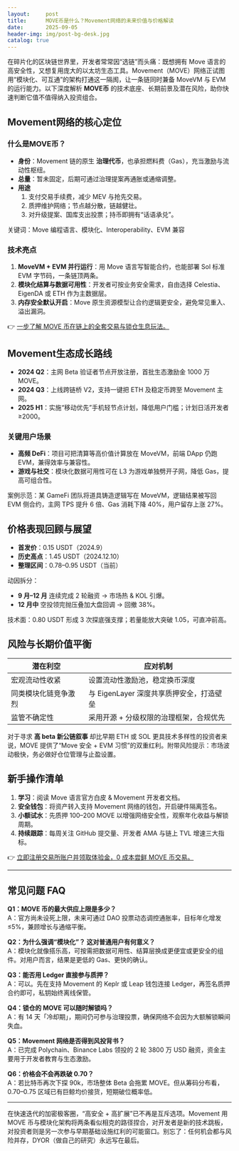 ```yaml
---
layout:     post
title:      MOVE币是什么？Movement网络的未来价值与价格解读
date:       2025-09-05
header-img: img/post-bg-desk.jpg
catalog: true
---
```


在碎片化的区块链世界里，开发者常常因“选链”而头痛：既想拥有 Move 语言的高安全性，又想复用庞大的以太坊生态工具。Movement（MOVE）网络正试图用“模块化、可互通”的架构打通这一隔阂，让一条链同时兼备 MoveVM 与 EVM 的运行能力。以下深度解析 **MOVE币** 的技术底座、长期前景及潜在风险，助你快速判断它值不值得纳入投资组合。

## Movement网络的核心定位

### 什么是MOVE币？
- **身份**：Movement 链的原生 **治理代币**，也承担燃料费（Gas），充当激励与流动性枢纽。  
- **总量**：暂未固定，后期可通过治理提案再通胀或通缩调整。  
- **用途**  
  1. 支付交易手续费，减少 MEV 与抢先交易。  
  2. 质押维护网络；节点越分散，链越健壮。  
  3. 对升级提案、国库支出投票；持币即拥有“话语承兑”。  

关键词：Move 编程语言、模块化、Interoperability、EVM 兼容

### 技术亮点
1. **MoveVM + EVM 并行运行**：用 Move 语言写智能合约，也能部署 Sol 标准 EVM 字节码，一条链顶两条。  
2. **模块化结算与数据可用性**：开发者可按业务安全需求，自由选择 Celestia、EigenDA 或 ETH 作为主数据层。  
3. **内存安全默认开启**：Move 原生资源模型让合约逻辑更安全，避免常见重入、溢出漏洞。  

👉 [一步了解 MOVE 币在链上的全套交易与锁仓生息玩法。](https://okxdog.com/)

## Movement生态成长路线

- **2024 Q2**：主网 Beta 验证者节点开放注册，首批生态激励金 1000 万 MOVE。  
- **2024 Q3**：上线跨链桥 V2，支持一键把 ETH 及稳定币跨至 Movement 主网。  
- **2025 H1**：实施“移动优先”手机轻节点计划，降低用户门槛；计划日活开发者 ≥2000。  

### 关键用户场景
- **高频 DeFi**：项目可把清算等高价值计算放在 MoveVM，前端 DApp 仍跑 EVM，兼得效率与兼容性。  
- **游戏与社交**：模块化数据可用性可在 L3 为游戏单独劈开子网，降低 Gas，提高可组合性。  

案例示范：某 GameFi 团队将道具铸造逻辑写在 MoveVM，逻辑结果被写回 EVM 侧合约，主网 TPS 提升 6 倍、Gas 消耗下降 40%，用户留存上涨 27%。

## 价格表现回顾与展望

- **首发价**：0.15 USDT（2024.9）  
- **历史高点**：1.45 USDT（2024.12.10）  
- **整理区间**：0.78–0.95 USDT（当前）

动因拆分：  
- **9 月–12 月** 连续完成 2 轮融资 → 市场热 & KOL 引爆。  
- **12 月中** 空投领完抛压叠加大盘回调 → 回撤 38%。  

技术面：0.80 USDT 形成 3 次探底强支撑；若量能放大突破 1.05，可直冲前高。

## 风险与长期价值平衡

| 潜在利空 | 应对机制 |
| --- | --- |
| 宏观流动性收紧 | 设置流动性激励池，稳定换币深度 |
| 同类模块化链竞争激烈 | 与 EigenLayer 深度共享质押安全，打造壁垒 |
| 监管不确定性 | 采用开源 + 分级权限的治理框架，合规优先 |

对于寻求 **高 beta 新公链叙事** 却比早期 ETH 或 SOL 更具技术多样性的投资者来说，MOVE 提供了“Move 安全 + EVM 习惯”的双重红利。附带风险提示：市场波动极快，务必做好仓位管理与止盈设置。

## 新手操作清单

1. **学习**：阅读 Move 语言官方白皮 & Movement 开发者文档。  
2. **安全钱包**：将资产转入支持 Movement 网络的钱包，开启硬件隔离签名。  
3. **小额试水**：先质押 100–200 MOVE 以增强网络安全性，观察年化收益与解锁周期。  
4. **持续跟踪**：每周关注 GitHub 提交量、开发者 AMA 与链上 TVL 增速三大指标。  

👉 [立即注册交易所账户并领取体验金，0 成本尝鲜 MOVE 币交易。](https://okxdog.com/)

---

## 常见问题 FAQ

**Q1：MOVE 币的最大供应上限是多少？**  
A：官方尚未设死上限，未来可通过 DAO 投票动态调控通胀率，目标年化增发 ≤5%，兼顾增长与通缩平衡。

**Q2：为什么强调“模块化”？ 这对普通用户有何意义？**  
A：模块化就像搭乐高，可按需把数据可用性、结算层换成更便宜或更安全的组件。对用户而言，结果是更低的 Gas、更快的确认。

**Q3：能否用 Ledger 直接参与质押？**  
A：可以。先在支持 Movement 的 Keplr 或 Leap 钱包连接 Ledger，再签名质押合约即可，私钥始终离线保管。

**Q4：锁仓的 MOVE 可以随时解锁吗？**  
A：有 14 天「冷却期」，期间仍可参与治理投票，确保网络不会因为大额解锁瞬间失血。

**Q5：Movement 网络是否得到风投背书？**  
A：已完成 Polychain、Binance Labs 领投的 2 轮 3800 万 USD 融资，资金主要用于开发者教育与生态激励。

**Q6：价格会不会再跌破 0.70？**  
A：若比特币再次下探 90k，市场整体 Beta 会拖累 MOVE。但从筹码分布看，0.70–0.75 区域已有巨鲸均价接货，短期破位概率低。

---

在快速迭代的加密极客圈，“高安全 + 高扩展”已不再是互斥选项。Movement 用 MOVE 币与模块化架构将两条看似相克的路径捏合，对开发者是新的技术跳板，对投资者则是另一次参与早期基础设施红利的可能窗口。别忘了：任何机会都与风险并存，DYOR（做自己的研究）永远写在最后。